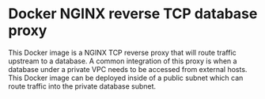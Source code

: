 # Docker NGINX reverse TCP database proxy

This Docker image is a NGINX TCP reverse proxy that will route traffic upstream to a database. 
A common integration of this proxy is when a database under a private VPC needs to be accessed from external hosts. This Docker image can be deployed inside of a public subnet which can route traffic into the private database subnet.
